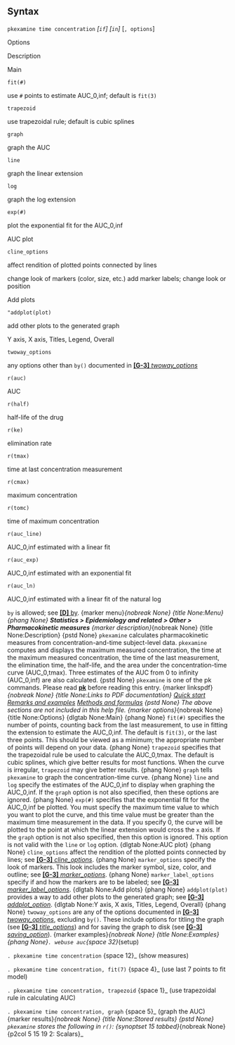 ## Syntax

`pkexamine time concentration` _\[`if`\]
\[`in`\]_ \[`, options`\]

Options

Description

Main

`fit(#)`

use `#` points to estimate AUC\_0,inf; default is `fit(3)`

`trapezoid`

use trapezoidal rule; default is cubic splines

`graph`

graph the AUC

`line`

graph the linear extension

`log`

graph the log extension

`exp(#)`

plot the exponential fit for the AUC\_0,inf

AUC plot

`cline_options`

affect rendition of plotted points connected by lines

change look of markers (color, size, etc.) add marker labels; change
look or position

Add plots

`"addplot(plot)`

add other plots to the generated graph

Y axis, X axis, Titles, Legend, Overall

`twoway_options`

any options other than `by()` documented in
[<strong>[G-3]</strong> <em>twoway_options</em>](http://www.stata.com/help.cgi?twoway_options)

`r(auc)`

AUC

`r(half)`

half-life of the drug

`r(ke)`

elimination rate

`r(tmax)`

time at last concentration measurement

`r(cmax)`

maximum concentration

`r(tomc)`

time of maximum concentration

`r(auc_line)`

AUC\_0,inf estimated with a linear fit

`r(auc_exp)`

AUC\_0,inf estimated with an exponential fit

`r(auc_ln)`

AUC\_0,inf estimated with a linear fit of the natural log

`by` is allowed; see
[<strong>[D]</strong> by](http://www.stata.com/help.cgi?by).
<span options="menu">{marker menu}_{nobreak None} {title
None:Menu} {phang None} **Statistics &gt; Epidemiology and related &gt;
Other &gt; Pharmacokinetic measures** <span
options="description">{marker description}_{nobreak None} {title
None:Description} {pstd None} `pkexamine` calculates pharmacokinetic
measures from concentration-and-time subject-level data. `pkexamine`
computes and displays the maximum measured concentration, the time at
the maximum measured concentration, the time of the last measurement,
the elimination time, the half-life, and the area under the
concentration-time curve (AUC\_0,tmax). Three estimates of the AUC from
0 to infinity (AUC\_0,inf) are also calculated. {pstd None} `pkexamine`
is one of the pk commands. Please read
[<strong>pk</strong>](http://www.stata.com/help.cgi?pk)
before reading this entry. <span options="linkspdf">{marker
linkspdf}_{nobreak None} {title None:Links to PDF documentation}
[Quick start](http://www.stata.com/manuals14/rpkexaminequickstart.pdf)
[Remarks and
examples](http://www.stata.com/manuals14/rpkexamineremarksandexamples.pdf)
[Methods and
formulas](http://www.stata.com/manuals14/rpkexaminemethodsandformulas.pdf)
{pstd None} The above sections are not included in this help file. <span
options="options">{marker options}_{nobreak None} {title
None:Options} {dlgtab None:Main} {phang None} `fit(#)` specifies the
number of points, counting back from the last measurement, to use in
fitting the extension to estimate the AUC\_0,inf. The default is
`fit(3)`, or the last three points. This should be viewed as a minimum;
the appropriate number of points will depend on your data. {phang None}
`trapezoid` specifies that the trapezoidal rule be used to calculate the
AUC\_0,tmax. The default is cubic splines, which give better results for
most functions. When the curve is irregular, `trapezoid` may give better
results. {phang None} `graph` tells `pkexamine` to graph the
concentration-time curve. {phang None} `line` and `log` specify the
estimates of the AUC\_0,inf to display when graphing the AUC\_0,inf. If
the `graph` option is not also specified, then these options are
ignored. {phang None} `exp(#)` specifies that the exponential fit for
the AUC\_0,inf be plotted. You must specify the maximum time value to
which you want to plot the curve, and this time value must be greater
than the maximum time measurement in the data. If you specify 0, the
curve will be plotted to the point at which the linear extension would
cross the `x` axis. If the `graph` option is not also specified, then
this option is ignored. This option is not valid with the `line` or
`log` option. {dlgtab None:AUC plot} {phang None} `cline_options` affect
the rendition of the plotted points connected by lines; see
[<strong>[G-3]</strong> <em>cline_options</em>](http://www.stata.com/help.cgi?cline_options).
{phang None} `marker_options` specify the look of markers. This look
includes the marker symbol, size, color, and outline; see
[<strong>[G-3]</strong> <em>marker_options</em>](http://www.stata.com/help.cgi?marker_options).
{phang None} `marker_label_options` specify if and how the markers are
to be labeled; see
[<strong>[G-3]</strong> <em>marker_label_options</em>](http://www.stata.com/help.cgi?marker_label_options).
{dlgtab None:Add plots} {phang None} `addplot(plot)` provides a way to
add other plots to the generated graph; see
[<strong>[G-3]</strong> <em>addplot_option</em>](http://www.stata.com/help.cgi?addplot_option).
{dlgtab None:Y axis, X axis, Titles, Legend, Overall} {phang None}
`twoway_options` are any of the options documented in
[<strong>[G-3]</strong> <em>twoway_options</em>](http://www.stata.com/help.cgi?twoway_options),
excluding `by()`. These include options for titling the graph (see
[<strong>[G-3]</strong> <em>title_options</em>](http://www.stata.com/help.cgi?title_options))
and for saving the graph to disk (see
[<strong>[G-3]</strong> <em>saving_option</em>](http://www.stata.com/help.cgi?saving_option)).
<span options="examples">{marker examples}_{nobreak None} {title
None:Examples} {phang None}`. webuse auc`<span options="32">{space
32}_(setup)

`. pkexamine time concentration` <span options="12">{space 12}_
(show measures)

`. pkexamine time concentration, fit(7)` <span options="4">{space
4}_ (use last 7 points to fit model)

`. pkexamine time concentration, trapezoid` <span options="1">{space
1}_ (use trapezoidal rule in calculating AUC)

`. pkexamine time concentration, graph` <span options="5">{space
5}_ (graph the AUC) <span options="results">{marker
results}_{nobreak None} {title None:Stored results} {pstd None}
`pkexamine` stores the following in `r()`: <span
options="15 tabbed">{synoptset 15 tabbed}_{nobreak None} <span
options="5 15 19 2">{p2col 5 15 19 2: Scalars}_
